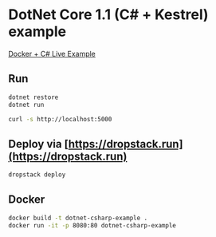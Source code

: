 # DotNet Core 1.1 (C# + Kestrel) example

[Docker + C# Live Example](https://sntdqrvq.services.dropstack.run)

## Run

```bash
dotnet restore
dotnet run
```

```bash
curl -s http://localhost:5000
```

## Deploy via [https://dropstack.run](https://dropstack.run)

```bash
dropstack deploy
```

## Docker

```bash
docker build -t dotnet-csharp-example .
docker run -it -p 8080:80 dotnet-csharp-example
```
